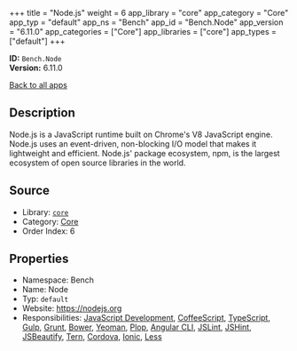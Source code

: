﻿+++
title = "Node.js"
weight = 6
app_library = "core"
app_category = "Core"
app_typ = "default"
app_ns = "Bench"
app_id = "Bench.Node"
app_version = "6.11.0"
app_categories = ["Core"]
app_libraries = ["core"]
app_types = ["default"]
+++

**ID:** `Bench.Node`  
**Version:** 6.11.0  
<!--more-->

[Back to all apps](/apps/)

## Description
Node.js is a JavaScript runtime built on Chrome's V8 JavaScript engine.
Node.js uses an event-driven, non-blocking I/O model that makes it lightweight and efficient.
Node.js' package ecosystem, npm, is the largest ecosystem of open source libraries in the world.

## Source

* Library: [`core`](/app_libraries/core)
* Category: [Core](/app_categories/core)
* Order Index: 6

## Properties

* Namespace: Bench
* Name: Node
* Typ: `default`
* Website: <https://nodejs.org>
* Responsibilities: [JavaScript Development](/apps/Bench.Group.JavaScriptDevelopment), [CoffeeScript](/apps/Bench.CoffeeScript), [TypeScript](/apps/Bench.TypeScript), [Gulp](/apps/Bench.Gulp), [Grunt](/apps/Bench.Grunt), [Bower](/apps/Bench.Bower), [Yeoman](/apps/Bench.Yeoman), [Plop](/apps/Bench.Plop), [Angular CLI](/apps/Bench.AngularCli), [JSLint](/apps/Bench.JSLint), [JSHint](/apps/Bench.JSHint), [JSBeautify](/apps/Bench.JSBeautify), [Tern](/apps/Bench.Tern), [Cordova](/apps/Bench.Cordova), [Ionic](/apps/Bench.Ionic), [Less](/apps/Bench.Less)

